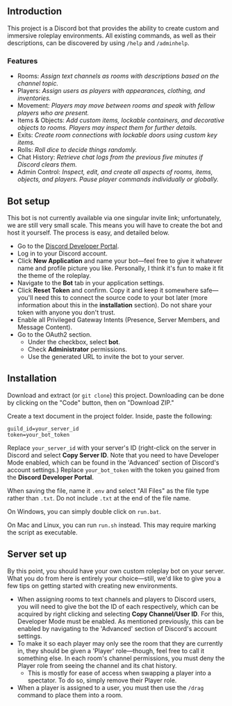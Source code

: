 ## Introduction

This project is a Discord bot that provides the ability to create custom and immersive roleplay environments. 
All existing commands, as well as their descriptions, can be discovered by using `/help` and `/adminhelp`.

### Features
- Rooms: *Assign text channels as rooms with descriptions based on the channel topic.*
- Players: *Assign users as players with appearances, clothing, and inventories.*
- Movement: *Players may move between rooms and speak with fellow players who are present.*
- Items & Objects: *Add custom items, lockable containers, and decorative objects to rooms. Players may inspect them for further details.*
- Exits: *Create room connections with lockable doors using custom key items.*
- Rolls: *Roll dice to decide things randomly.*
- Chat History: *Retrieve chat logs from the previous five minutes if Discord clears them.*
- Admin Control: *Inspect, edit, and create all aspects of rooms, items, objects, and players. Pause player commands individually or globally.*

## Bot setup
This bot is not currently available via one singular invite link; unfortunately, we are still very small scale. This means you will have to create the bot and host it yourself. The process is easy, and detailed below.

- Go to the [Discord Developer Portal](https://discord.com/developers/applications).
- Log in to your Discord account.
- Click **New Application** and name your bot—feel free to give it whatever name and profile picture you like. Personally, I think it's fun to make it fit the theme of the roleplay.
- Navigate to the **Bot** tab in your application settings.
- Click **Reset Token** and confirm. Copy it and keep it somewhere safe—you'll need this to connect the source code to your bot later (more information about this in the **installation** section). Do not share your token with anyone you don't trust.
- Enable all Privileged Gateway Intents (Presence, Server Members, and Message Content).
- Go to the OAuth2 section.
  - Under the checkbox, select **bot**.
  - Check **Administrator** permissions.
  - Use the generated URL to invite the bot to your server.

## Installation
Download and extract (or `git clone`) this project. Downloading can be done by clicking on the "Code" button, then on "Download ZIP."

Create a text document in the project folder. Inside, paste the following:
```
guild_id=your_server_id
token=your_bot_token
```
Replace `your_server_id` with your server's ID (right-click on the server in Discord and select **Copy Server ID**. Note that you need to have Developer Mode enabled, which can be found in the 'Advanced' section of Discord's account settings.)
Replace `your_bot_token` with the token you gained from the **Discord Developer Portal**.

When saving the file, name it `.env` and select "All Files" as the file type rather than `.txt`. Do not include `.txt` at the end of the file name.

On Windows, you can simply double click on `run.bat`.

On Mac and Linux, you can run `run.sh` instead. This may require marking the script as executable.

## Server set up
By this point, you should have your own custom roleplay bot on your server. What you do from here is entirely your choice—still, we'd like to give you a few tips on getting started with creating new environments.

- When assigning rooms to text channels and players to Discord users, you will need to give the bot the ID of each respectively, which can be acquired by right clicking and selecting **Copy Channel/User ID**. For this, Developer Mode must be enabled. As mentioned previously, this can be enabled by navigating to the 'Advanced' section of Discord's account settings.
- To make it so each player may only see the room that they are currently in, they should be given a 'Player' role—though, feel free to call it something else. In each room's channel permissions, you must deny the Player role from seeing the channel and its chat history.
  - This is mostly for ease of access when swapping a player into a spectator. To do so, simply remove their Player role.
- When a player is assigned to a user, you must then use the `/drag` command to place them into a room.
